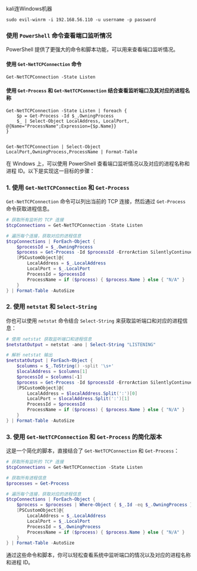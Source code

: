kali连Windows机器
```
sudo evil-winrm -i 192.168.56.110 -u username -p password
```


### 使用 `PowerShell` 命令查看端口监听情况

PowerShell 提供了更强大的命令和脚本功能，可以用来查看端口监听情况。

#### 使用 `Get-NetTCPConnection` 命令

```
Get-NetTCPConnection -State Listen
```

#### 使用 `Get-Process` 和 `Get-NetTCPConnection` 结合查看监听端口及其对应的进程名称

```
Get-NetTCPConnection -State Listen | foreach {
    $p = Get-Process -Id $_.OwningProcess
    $_ | Select-Object LocalAddress, LocalPort, @{Name="ProcessName";Expression={$p.Name}}
}


Get-NetTCPConnection | Select-Object LocalPort,OwningProcess,ProcessName | Format-Table
```

在 Windows 上，可以使用 PowerShell 查看端口监听情况以及对应的进程名称和进程 ID。以下是实现这一目标的步骤：

### 1. 使用 `Get-NetTCPConnection` 和 `Get-Process`

`Get-NetTCPConnection` 命令可以列出当前的 TCP 连接，然后通过 `Get-Process` 命令获取进程信息。

```powershell
# 获取所有监听的 TCP 连接
$tcpConnections = Get-NetTCPConnection -State Listen

# 遍历每个连接，获取对应的进程信息
$tcpConnections | ForEach-Object {
    $processId = $_.OwningProcess
    $process = Get-Process -Id $processId -ErrorAction SilentlyContinue
    [PSCustomObject]@{
        LocalAddress = $_.LocalAddress
        LocalPort = $_.LocalPort
        ProcessId = $processId
        ProcessName = if ($process) { $process.Name } else { "N/A" }
    }
} | Format-Table -AutoSize
```

### 2. 使用 `netstat` 和 `Select-String`

你也可以使用 `netstat` 命令结合 `Select-String` 来获取监听端口和对应的进程信息：

```powershell
# 使用 netstat 获取监听端口和进程信息
$netstatOutput = netstat -ano | Select-String "LISTENING"

# 解析 netstat 输出
$netstatOutput | ForEach-Object {
    $columns = $_.ToString() -split '\s+'
    $localAddress = $columns[1]
    $processId = $columns[-1]
    $process = Get-Process -Id $processId -ErrorAction SilentlyContinue
    [PSCustomObject]@{
        LocalAddress = $localAddress.Split(':')[0]
        LocalPort = $localAddress.Split(':')[1]
        ProcessId = $processId
        ProcessName = if ($process) { $process.Name } else { "N/A" }
    }
} | Format-Table -AutoSize
```

### 3. 使用 `Get-NetTCPConnection` 和 `Get-Process` 的简化版本

这是一个简化的脚本，直接结合了 `Get-NetTCPConnection` 和 `Get-Process`：

```powershell
# 获取所有监听的 TCP 连接
$tcpConnections = Get-NetTCPConnection -State Listen

# 获取所有进程信息
$processes = Get-Process

# 遍历每个连接，获取对应的进程信息
$tcpConnections | ForEach-Object {
    $process = $processes | Where-Object { $_.Id -eq $_.OwningProcess }
    [PSCustomObject]@{
        LocalAddress = $_.LocalAddress
        LocalPort = $_.LocalPort
        ProcessId = $_.OwningProcess
        ProcessName = if ($process) { $process.Name } else { "N/A" }
    }
} | Format-Table -AutoSize
```

通过这些命令和脚本，你可以轻松查看系统中监听端口的情况以及对应的进程名称和进程 ID。
